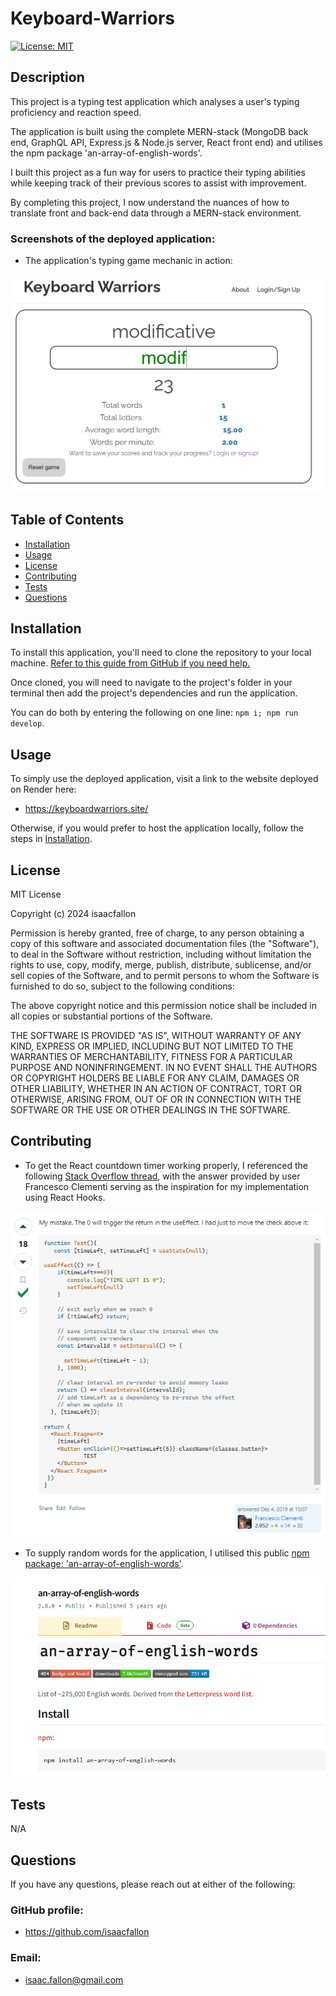 # Keyboard-Warriors

[![License: MIT](https://img.shields.io/badge/License-MIT-yellow.svg)](https://opensource.org/licenses/MIT)
        
## Description
            
This project is a typing test application which analyses a user's typing proficiency and reaction speed.

The application is built using the complete MERN-stack (MongoDB back end, GraphQL API, Express.js & Node.js server, React front end) and utilises the npm package 'an-array-of-english-words'. 

I built this project as a fun way for users to practice their typing abilities while keeping track of their previous scores to assist with improvement. 

By completing this project, I now understand the nuances of how to translate front and back-end data through a MERN-stack environment.

### Screenshots of the deployed application:

- The application's typing game mechanic in action:

![A screenshot showing the application's typing mechanic in action](./assets/keyboard-warriorsSC_typing-game-in-progress.png)

## Table of Contents
            
- [Installation](#installation)
- [Usage](#usage)
- [License](#license)
- [Contributing](#contributing)
- [Tests](#tests)
- [Questions](#questions)
            
## Installation

To install this application, you'll need to clone the repository to your local machine. [Refer to this guide from GitHub if you need help.](https://docs.github.com/en/repositories/creating-and-managing-repositories/cloning-a-repository/)

Once cloned, you will need to navigate to the project's folder in your terminal then add the project's dependencies and run the application. 

You can do both by entering the following on one line: `npm i; npm run develop`.
            
## Usage

To simply use the deployed application, visit a link to the website deployed on Render here:

- https://keyboardwarriors.site/

Otherwise, if you would prefer to host the application locally, follow the steps in [Installation](#installation). 
            
## License
            
MIT License

Copyright (c) 2024 isaacfallon
            
Permission is hereby granted, free of charge, to any person obtaining a copy
of this software and associated documentation files (the "Software"), to deal
in the Software without restriction, including without limitation the rights
to use, copy, modify, merge, publish, distribute, sublicense, and/or sell
copies of the Software, and to permit persons to whom the Software is
furnished to do so, subject to the following conditions:
            
The above copyright notice and this permission notice shall be included in all
copies or substantial portions of the Software.
            
THE SOFTWARE IS PROVIDED "AS IS", WITHOUT WARRANTY OF ANY KIND, EXPRESS OR
IMPLIED, INCLUDING BUT NOT LIMITED TO THE WARRANTIES OF MERCHANTABILITY,
FITNESS FOR A PARTICULAR PURPOSE AND NONINFRINGEMENT. IN NO EVENT SHALL THE
AUTHORS OR COPYRIGHT HOLDERS BE LIABLE FOR ANY CLAIM, DAMAGES OR OTHER
LIABILITY, WHETHER IN AN ACTION OF CONTRACT, TORT OR OTHERWISE, ARISING FROM,
OUT OF OR IN CONNECTION WITH THE SOFTWARE OR THE USE OR OTHER DEALINGS IN THE
SOFTWARE.
            
## Contributing

- To get the React countdown timer working properly, I referenced the following [Stack Overflow thread](https://stackoverflow.com/questions/59178634/react-5-seconds-countdown-with-hooks), with the answer provided by user Francesco Clementi serving as the inspiration for my implementation using React Hooks.

![Screenshot showing a Stack Overflow answer provided by user Francesco Clementi for implementing a React countdown component.](./assets/contributing_SO-timer-answer_Francesco-Clementi.png)

- To supply random words for the application, I utilised this public [npm package: 'an-array-of-english-words'](https://www.npmjs.com/package/an-array-of-english-words). 

![Screenshot showing the webpage hosting the npm package 'an-array-of-english-words'](./assets/contributing_npm-package_an-array-of-english-words.png)
            
## Tests

N/A
     
## Questions
            
If you have any questions, please reach out at either of the following:
            
### GitHub profile:
- https://github.com/isaacfallon

### Email:
- isaac.fallon@gmail.com
